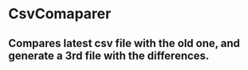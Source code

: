
# CsvComaparer

## Compares latest csv file with the old one, and generate a 3rd file with the differences.
